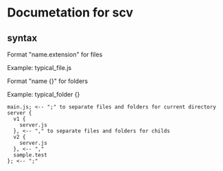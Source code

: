 # Documetation for scv
## syntax
Format "name.extension" for files

Example: typical_file.js 

Format "name {}" for folders

Example: typical_folder {} 
```
main.js; <-- ";" to separate files and folders for current directory
server {
  v1 {
    server.js
  }, <-- "," to separate files and folders for childs
  v2 {
    server.js
  }, <-- "," 
  sample.test
}; <-- ";" 
```